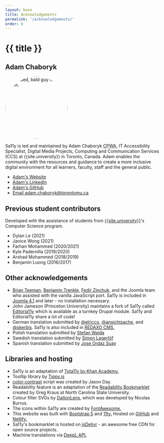 ```yaml
---
layout: base
title: Acknowledgements
permalink: '/acknowledgements/'
order: 6
---
```


# {{ title }}

<div class="p-4 mb-4 bg-light rounded-3">
    <h2 class="h3">Adam Chaboryk</h2>
    <img src="/images/adam.webp" alt="Bearded, bald guy named Adam." class="img-fluid float-start p-3" width="200" style="border-radius:50%" />
    <p class="lead">Sa11y is led and maintained by Adam Chaboryk <abbr class="small" title="Certified Professional in Web Accessibility">CPWA</abbr>, IT Accessibility Specialist, Digital Media Projects, Computing and Communication Services (CCS) at {{site.university}} in Toronto, Canada. Adam enables the community with the resources and guidance to create a more inclusive digital environment for all learners, faculty, staff and the general public.</p>
    <ul class="list-unstyled social-list">
        <li><a href="https://chaboryk.xyz" class="btn btn-dark"><i class="bi bi-globe"></i><span class="sr-only">Adam's</span> Website</a>
        <li><a href="https://ca.linkedin.com/in/adamchaboryk" class="btn btn-dark"><i class="bi bi-linkedin"></i><span class="sr-only">Adam's</span> LinkedIn</a>
        <li><a href="https://github.com/adamchaboryk" class="btn btn-dark"><i class="bi bi-github"></i><span class="sr-only">Adam's</span> GitHub</a></li>
        <li><a class="btn btn-dark" href="mailto:adam.chaboryk@torontomu.ca"><i class="bi bi-mailbox"></i><span class="sr-only">Email</span> adam.chaboryk@torontomu.ca</a></li>
    </ul>
</div>


## Previous student contributors
Developed with the assistance of students from [{{site.university}}](https://www.torontomu.ca/cs/)'s Computer Science program.
- Dylan Le (2021)
- Janice Wong (2021)
- Farhan Mohammed (2020/2021)
- Kyle Padernilla (2019/2020)
- Arshad Mohammed (2018/2019)
- Benjamin Luong (2016/2017)

## Other acknowledgements
- [Brian Teeman,](https://github.com/brianteeman) [Benjamin Trenkle,](https://github.com/bembelimen) [Fedir Zinchuk,](https://github.com/Fedik) and the Joomla team who assisted with the vanilla JavaScript port. Sa11y is included in [Joomla 4.1](https://www.joomla.org/announcements/release-news/5855-joomla-4-1-0-stable-new-standards-in-accessible-website-design.html) and later - no installation necessary.
- John Jameson (Princeton University) maintains a fork of Sa11y called [Editoria11y](https://github.com/itmaybejj/editoria11y/) which is available as a turnkey Drupal module. Sa11y and Editoria11y share a lot of code!
- German translation submitted by [@elricco](https://github.com/elricco), [@ansichtsache](https://github.com/ansichtsache), and [@skerbis](https://github.com/skerbis). Sa11y is also included in [REDAXO CMS.](https://redaxo.org/)
- Polish translation submitted by [Stefan Wajda](https://github.com/zwiastunsw)
- Swedish translation submitted by [Simon Lagerlöf](https://github.com/smncd/)
- Spanish translation submitted by [Jose Ordaz Suay](https://github.com/JoseOrdaz)

## Libraries and hosting
- Sa11y is an adaptation of [Tota11y by Khan Academy.](https://github.com/Khan/tota11y)
- Tooltip library by [Tippy.js](https://github.com/atomiks/tippyjs)
- [color-contrast](https://github.com/jasonday/color-contrast) script was created by Jason Day.
- Readability feature is an adaptation of the [Readability Bookmarklet](https://accessibility.oit.ncsu.edu/it-accessibility-at-nc-state/developers/tools/readability-bookmarklet/) created by Greg Kraus at North Carolina State University.
- Colour filter SVGs by [DaltonLens,](https://daltonlens.org/) which was developed by Nicolas Burrus.
- The icons within Sa11y are created by [FontAwesome.](https://github.com/FortAwesome/Font-Awesome)
- This website was built with [Bootstrap 5](https://getbootstrap.com/) and [11ty.](https://www.11ty.dev/) Hosted on [GitHub](https://github.com/) and [Netlify.](https://www.netlify.com/)
- Sa11y's bookmarklet is hosted on [jsDelivr](https://www.jsdelivr.com) - an awesome free CDN for open source projects.
- Machine translations via [DeepL API.](https://www.deepl.com/)
